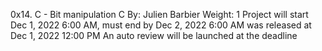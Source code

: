 0x14. C - Bit manipulation
C
 By: Julien Barbier
 Weight: 1
 Project will start Dec 1, 2022 6:00 AM, must end by Dec 2, 2022 6:00 AM
 was released at Dec 1, 2022 12:00 PM
An auto review will be launched at the deadline
